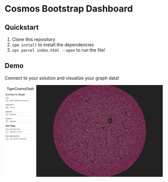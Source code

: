 # Cosmos Bootstrap Dashboard

## Quickstart

1. Clone this repository
1. `npm install` to install the dependencies
1. `npx parcel index.html --open` to run the file!

## Demo

Connect to your solution and visualize your graph data!

![sample_dash.png](sample_dash.png)
